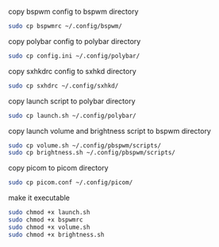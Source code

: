copy bspwm config to bspwm directory
```bash
sudo cp bspwmrc ~/.config/bspwm/
```
 copy polybar config to polybar directory
```bash
sudo cp config.ini ~/.config/polybar/
```
copy sxhkdrc config to sxhkd directory
```bash
sudo cp sxhdrc ~/.config/sxhkd/
```
copy launch script to polybar directory
```bash
sudo cp launch.sh ~/.config/polybar/
```

copy launch volume and brightness script to bspwm directory
```bash
sudo cp volume.sh ~/.config/pbspwm/scripts/
sudo cp brightness.sh ~/.config/pbspwm/scripts/
```

copy picom to picom directory
```bash
sudo cp picom.conf ~/.config/picom/
```

make it executable
```bash
sudo chmod +x launch.sh
sudo chmod +x bspwmrc
sudo chmod +x volume.sh
sudo chmod +x brightness.sh
```
